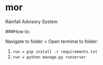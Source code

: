 # mor
 Rainfall Advisory System
 
###How to:

Navigate to folder > Open terminal to folder:

1. `run = pip install -r requirements.txt`
2. `run = python manage.py runserver`